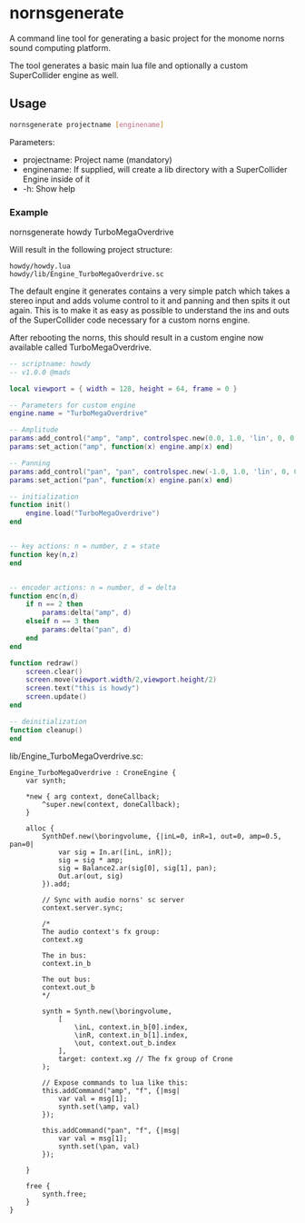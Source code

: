 # nornsgenerate

A command line tool for generating a basic project for the monome norns sound computing platform.

The tool generates a basic main lua file and optionally a custom SuperCollider engine as well.

## Usage

```bash
nornsgenerate projectname [enginename]
```
Parameters:

- projectname: 		Project name (mandatory)
- enginename: 			If supplied, will create a lib directory with a SuperCollider Engine inside of it
- -h: 					Show help

### Example
nornsgenerate howdy TurboMegaOverdrive

Will result in the following project structure:
```
howdy/howdy.lua
howdy/lib/Engine_TurboMegaOverdrive.sc
```
The default engine it generates contains a very simple patch which takes a stereo input and adds volume control to it and panning and then spits it out again. This is to make it as easy as possible to understand the ins and outs of the SuperCollider code necessary for a custom norns engine.

After rebooting the norns, this should result in a custom engine now available called TurboMegaOverdrive.

```lua
-- scriptname: howdy
-- v1.0.0 @mads

local viewport = { width = 128, height = 64, frame = 0 }

-- Parameters for custom engine
engine.name = "TurboMegaOverdrive"

-- Amplitude
params:add_control("amp", "amp", controlspec.new(0.0, 1.0, 'lin', 0, 0.5, 'amps'))
params:set_action("amp", function(x) engine.amp(x) end)

-- Panning
params:add_control("pan", "pan", controlspec.new(-1.0, 1.0, 'lin', 0, 0.5, 'pans'))
params:set_action("pan", function(x) engine.pan(x) end)

-- initialization
function init()
	engine.load("TurboMegaOverdrive")
end


-- key actions: n = number, z = state
function key(n,z)
end


-- encoder actions: n = number, d = delta
function enc(n,d)
	if n == 2 then
		params:delta("amp", d)
	elseif n == 3 then
		params:delta("pan", d)
	end
end

function redraw()
	screen.clear()
	screen.move(viewport.width/2,viewport.height/2)
	screen.text("this is howdy")
	screen.update()
end

-- deinitialization
function cleanup()
end
```

lib/Engine\_TurboMegaOverdrive.sc:
```supercollider
Engine_TurboMegaOverdrive : CroneEngine {
	var synth;

	*new { arg context, doneCallback;
		^super.new(context, doneCallback);
	}

	alloc {
		SynthDef.new(\boringvolume, {|inL=0, inR=1, out=0, amp=0.5, pan=0|
			var sig = In.ar([inL, inR]);
			sig = sig * amp;
			sig = Balance2.ar(sig[0], sig[1], pan);
			Out.ar(out, sig)
		}).add;

		// Sync with audio norns' sc server
		context.server.sync;

		/*
		The audio context's fx group:
		context.xg

		The in bus:
		context.in_b

		The out bus:
		context.out_b
		*/

		synth = Synth.new(\boringvolume, 
			[
				\inL, context.in_b[0].index,
				\inR, context.in_b[1].index,
				\out, context.out_b.index 
			],
			target: context.xg // The fx group of Crone
		);

		// Expose commands to lua like this:
		this.addCommand("amp", "f", {|msg|
			var val = msg[1];
			synth.set(\amp, val)
		});

		this.addCommand("pan", "f", {|msg|
			var val = msg[1];
			synth.set(\pan, val)
		});

	}

	free {
		synth.free;
	}
}
```
